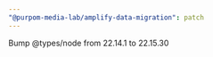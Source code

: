 ```yaml
---
"@purpom-media-lab/amplify-data-migration": patch
---
```


Bump @types/node from 22.14.1 to 22.15.30
